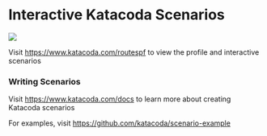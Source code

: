 # Interactive Katacoda Scenarios

[![](http://shields.katacoda.com/katacoda/routespf/count.svg)](https://www.katacoda.com/routespf "Get your profile on Katacoda.com")

Visit https://www.katacoda.com/routespf to view the profile and interactive scenarios

### Writing Scenarios
Visit https://www.katacoda.com/docs to learn more about creating Katacoda scenarios

For examples, visit https://github.com/katacoda/scenario-example
